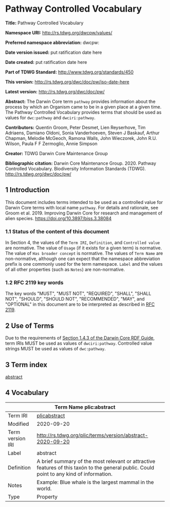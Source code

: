 # Pathway Controlled Vocabulary

**Title:** Pathway Controlled Vocabulary

**Namespace URI:** http://rs.tdwg.org/dwcpw/values/

**Preferred namespace abbreviation:** dwcpw:

**Date version issued:** put ratification date here

**Date created:** put ratification date here

**Part of TDWG Standard:** http://www.tdwg.org/standards/450

**This version:** http://rs.tdwg.org/dwc/doc/pw/iso-date-here

**Latest version:** http://rs.tdwg.org/dwc/doc/pw/

**Abstract:** The Darwin Core term `pathway` provides information about the process by which an Organism came to be in a given place at a given time. The Pathway Controlled Vocabulary provides terms that should be used as values for `dwc:pathway` and `dwciri:pathway`. 

**Contributors:** Quentin Groom, Peter Desmet, Lien Reyserhove, Tim Adriaens, Damiano Oldoni, Sonia Vanderhoeven, Steven J Baskauf, Arthur Chapman, Melodie McGeoch, Ramona Walls, John Wieczorek, John R.U. Wilson, Paula F F Zermoglio, Annie Simpson

**Creator:** TDWG Darwin Core Maintenance Group

**Bibliographic citation:** Darwin Core Maintenance Group. 2020. Pathway Controlled Vocabulary. Biodiversity Information Standards (TDWG). <http://rs.tdwg.org/dwc/doc/pw/>


## 1 Introduction

This document includes terms intended to be used as a controlled value for Darwin Core terms with local name `pathway`. For details and rationale, see Groom et al. 2019. Improving Darwin Core for research and management of alien species. <https://doi.org/10.3897/biss.3.38084>

### 1.1 Status of the content of this document

In Section 4, the values of the `Term IRI`, `Definition`, and `Controlled value` are normative. The value of `Usage` (if it exists for a given term) is normative.  The value of `Has broader concept` is normative. The values of `Term Name` are non-normative, although one can expect that the namespace abbreviation prefix is one commonly used for the term namespace.  `Label` and the values of all other properties (such as `Notes`) are non-normative.

### 1.2 RFC 2119 key words
The key words "MUST", "MUST NOT", "REQUIRED", "SHALL", "SHALL NOT", "SHOULD", "SHOULD NOT", "RECOMMENDED", "MAY", and "OPTIONAL" in this document are to be interpreted as described in [RFC 2119](https://tools.ietf.org/html/rfc2119).

## 2 Use of Terms

Due to the requirements of [Section 1.4.3 of the Darwin Core RDF Guide](https://dwc.tdwg.org/rdf/#143-use-of-darwin-core-terms-in-rdf-normative), term IRIs MUST be used as values of `dwciri:pathway`. Controlled value strings MUST be used as values of `dwc:pathway`.

## 3 Term index


[abstract](#plic_abstract) 

## 4 Vocabulary
<table>
	<thead>
		<tr>
			<th colspan="2"><a id="plic_abstract"></a>Term Name  plic:abstract</th>
		</tr>
	</thead>
	<tbody>
		<tr>
			<td>Term IRI</td>
			<td><a href="plicabstract">plicabstract</a></td>
		</tr>
		<tr>
			<td>Modified</td>
			<td>2020-09-20</td>
		</tr>
		<tr>
			<td>Term version IRI</td>
			<td><a href="http://rs.tdwg.org/plic/terms/version/abstract-2020-09-20">http://rs.tdwg.org/plic/terms/version/abstract-2020-09-20</a></td>
		</tr>
		<tr>
			<td>Label</td>
			<td>abstract</td>
		</tr>
		<tr>
			<td>Definition</td>
			<td>A brief summary of the most relevant or attractive features of this taxón to the general public.  Could point to any kind of information. </td>
		</tr>
		<tr>
			<td>Notes</td>
			<td>Example: Blue whale is the largest mammal in the world.</td>
		</tr>
		<tr>
			<td>Type</td>
			<td>Property</td>
		</tr>
	</tbody>
</table>


